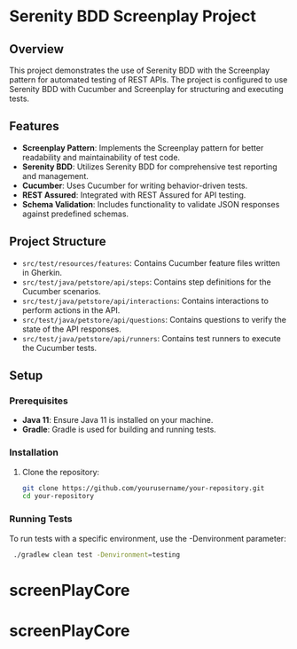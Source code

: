 # Serenity BDD Screenplay Project

## Overview

This project demonstrates the use of Serenity BDD with the Screenplay pattern for automated testing of REST APIs. The project is configured to use Serenity BDD with Cucumber and Screenplay for structuring and executing tests.

## Features

- **Screenplay Pattern**: Implements the Screenplay pattern for better readability and maintainability of test code.
- **Serenity BDD**: Utilizes Serenity BDD for comprehensive test reporting and management.
- **Cucumber**: Uses Cucumber for writing behavior-driven tests.
- **REST Assured**: Integrated with REST Assured for API testing.
- **Schema Validation**: Includes functionality to validate JSON responses against predefined schemas.

## Project Structure

- `src/test/resources/features`: Contains Cucumber feature files written in Gherkin.
- `src/test/java/petstore/api/steps`: Contains step definitions for the Cucumber scenarios.
- `src/test/java/petstore/api/interactions`: Contains interactions to perform actions in the API.
- `src/test/java/petstore/api/questions`: Contains questions to verify the state of the API responses.
- `src/test/java/petstore/api/runners`: Contains test runners to execute the Cucumber tests.

## Setup

### Prerequisites

- **Java 11**: Ensure Java 11 is installed on your machine.
- **Gradle**: Gradle is used for building and running tests.

### Installation

1. Clone the repository:
   ```bash
   git clone https://github.com/yourusername/your-repository.git
   cd your-repository
   ```

### Running Tests
To run tests with a specific environment, use the -Denvironment parameter:
   ```bash
    ./gradlew clean test -Denvironment=testing
   ```
# screenPlayCore
# screenPlayCore
